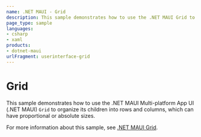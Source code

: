 ```yaml
---
name: .NET MAUI - Grid
description: This sample demonstrates how to use the .NET MAUI Grid to organize its children into rows and columns, which can have proportional or absolute sizes.
page_type: sample
languages:
- csharp
- xaml
products:
- dotnet-maui
urlFragment: userinterface-grid
---
```


# Grid

This sample demonstrates how to use the .NET MAUI Multi-platform App UI (.NET MAUI) `Grid` to organize its children into rows and columns, which can have proportional or absolute sizes.

For more information about this sample, see [.NET MAUI Grid](https://docs.microsoft.com/dotnet/maui/user-interface/layouts/grid).
